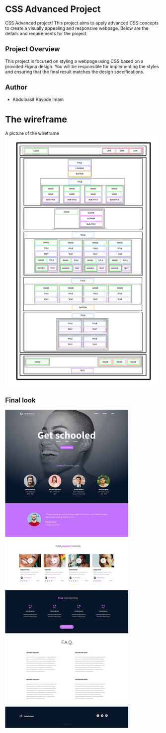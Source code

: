 # CSS Advanced Project

CSS Advanced project! This project aims to apply advanced CSS concepts to create a visually appealing and responsive webpage. Below are the details and requirements for the project.

## Project Overview

This project is focused on styling a webpage using CSS based on a provided Figma design. You will be responsible for implementing the styles and ensuring that the final result matches the design specifications.
## Author

- Abdulbasit Kayode Imam
# The wireframe
A picture of the wireframe
![Screenshot](wireframe.jpg)
## Final look
![screenshot](final.jpg)